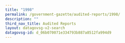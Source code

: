 ```yaml
---
title: "1998"
permalink: /government-gazette/audited-reports/1998/
description: ""
third_nav_title: Audited Reports
layout: datagovsg-v2-search
datagovsg-id: d_06b070071e334793b887a8512fa994d9
---
```

